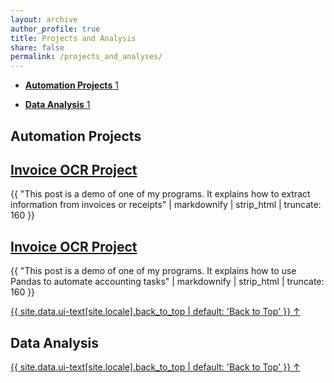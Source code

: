 ```yaml
---
layout: archive
author_profile: true
title: Projects and Analysis
share: false
permalink: /projects_and_analyses/
---
```


<ul class="taxonomy__index">
    <li>
      <a href="#Automation">
        <strong>Automation Projects</strong> <span class="taxonomy__count">1</span>
      </a>
    </li>
</ul>

<ul class="taxonomy__index">
    <li>
      <a href="#DataAnalysis">
        <strong>Data Analysis</strong> <span class="taxonomy__count">1</span>
      </a>
    </li>
</ul>

<section id="Automation" class="taxonomy__section">
	<h2 class="archive__subtitle">Automation Projects</h2>
	<div class="entries-{{ page.entries_layout | default: 'list' }}">
	    <h2 class="archive__item-title" itemprop="headline">
	        <a href="https://air-yan.github.io/accounting%20automation/Invoice-OCR-Project/" rel="permalink">Invoice OCR Project</a>
	    </h2>
	    <p class="archive__item-excerpt" itemprop="description">{{ "This post is a demo of one of my programs. It explains how to extract information from invoices or receipts" | markdownify | strip_html | truncate: 160 }}</p>
        <h2 class="archive__item-title" itemprop="headline">
	        <a href="https://air-yan.github.io/accounting%20automation/Intercompany-Transaction/" rel="permalink">Invoice OCR Project</a>
	    </h2>
	    <p class="archive__item-excerpt" itemprop="description">{{ "This post is a demo of one of my programs. It explains how to use Pandas to automate accounting tasks" | markdownify | strip_html | truncate: 160 }}</p>
	</div>
	<a href="#page-title" class="back-to-top">{{ site.data.ui-text[site.locale].back_to_top | default: 'Back to Top' }} &uarr;</a>
</section>

<section id="DataAnalysis" class="taxonomy__section">
	<h2 class="archive__subtitle">Data Analysis</h2>
	<div class="entries-{{ page.entries_layout | default: 'list' }}">
	</div>
	<a href="#page-title" class="back-to-top">{{ site.data.ui-text[site.locale].back_to_top | default: 'Back to Top' }} &uarr;</a>
</section>
